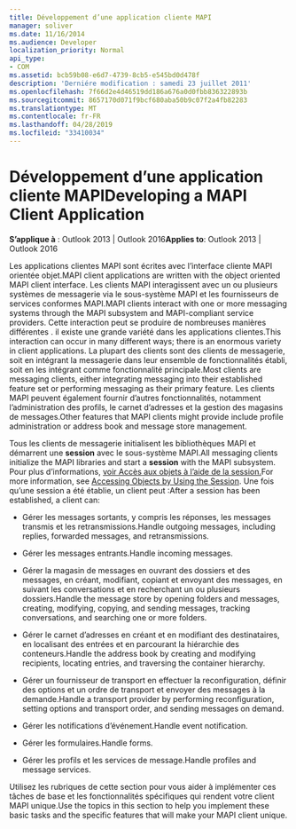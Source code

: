 ```yaml
---
title: Développement d’une application cliente MAPI
manager: soliver
ms.date: 11/16/2014
ms.audience: Developer
localization_priority: Normal
api_type:
- COM
ms.assetid: bcb59b08-e6d7-4739-8cb5-e545bd0d478f
description: 'Derniére modification : samedi 23 juillet 2011'
ms.openlocfilehash: 7f66d2e4d46519dd186a676a0d0fbb836322893b
ms.sourcegitcommit: 8657170d071f9bcf680aba50b9c07f2a4fb82283
ms.translationtype: MT
ms.contentlocale: fr-FR
ms.lasthandoff: 04/28/2019
ms.locfileid: "33410034"
---
```

# <a name="developing-a-mapi-client-application"></a><span data-ttu-id="e5ba5-103">Développement d’une application cliente MAPI</span><span class="sxs-lookup"><span data-stu-id="e5ba5-103">Developing a MAPI Client Application</span></span>

  
  
<span data-ttu-id="e5ba5-104">**S’applique à** : Outlook 2013 | Outlook 2016</span><span class="sxs-lookup"><span data-stu-id="e5ba5-104">**Applies to**: Outlook 2013 | Outlook 2016</span></span> 
  
<span data-ttu-id="e5ba5-105">Les applications clientes MAPI sont écrites avec l’interface cliente MAPI orientée objet.</span><span class="sxs-lookup"><span data-stu-id="e5ba5-105">MAPI client applications are written with the object oriented MAPI client interface.</span></span> <span data-ttu-id="e5ba5-106">Les clients MAPI interagissent avec un ou plusieurs systèmes de messagerie via le sous-système MAPI et les fournisseurs de services conformes MAPI.</span><span class="sxs-lookup"><span data-stu-id="e5ba5-106">MAPI clients interact with one or more messaging systems through the MAPI subsystem and MAPI-compliant service providers.</span></span> <span data-ttu-id="e5ba5-107">Cette interaction peut se produire de nombreuses manières différentes . il existe une grande variété dans les applications clientes.</span><span class="sxs-lookup"><span data-stu-id="e5ba5-107">This interaction can occur in many different ways; there is an enormous variety in client applications.</span></span> <span data-ttu-id="e5ba5-108">La plupart des clients sont des clients de messagerie, soit en intégrant la messagerie dans leur ensemble de fonctionnalités établi, soit en les intégrant comme fonctionnalité principale.</span><span class="sxs-lookup"><span data-stu-id="e5ba5-108">Most clients are messaging clients, either integrating messaging into their established feature set or performing messaging as their primary feature.</span></span> <span data-ttu-id="e5ba5-109">Les clients MAPI peuvent également fournir d’autres fonctionnalités, notamment l’administration des profils, le carnet d’adresses et la gestion des magasins de messages.</span><span class="sxs-lookup"><span data-stu-id="e5ba5-109">Other features that MAPI clients might provide include profile administration or address book and message store management.</span></span>
  
<span data-ttu-id="e5ba5-110">Tous les clients de messagerie initialisent les bibliothèques MAPI et démarrent une **session** avec le sous-système MAPI.</span><span class="sxs-lookup"><span data-stu-id="e5ba5-110">All messaging clients initialize the MAPI libraries and start a **session** with the MAPI subsystem.</span></span> <span data-ttu-id="e5ba5-111">Pour plus d’informations, [voir Accès aux objets à l’aide de la session.](accessing-objects-by-using-the-session.md)</span><span class="sxs-lookup"><span data-stu-id="e5ba5-111">For more information, see [Accessing Objects by Using the Session](accessing-objects-by-using-the-session.md).</span></span> <span data-ttu-id="e5ba5-112">Une fois qu’une session a été établie, un client peut :</span><span class="sxs-lookup"><span data-stu-id="e5ba5-112">After a session has been established, a client can:</span></span>
  
- <span data-ttu-id="e5ba5-113">Gérer les messages sortants, y compris les réponses, les messages transmis et les retransmissions.</span><span class="sxs-lookup"><span data-stu-id="e5ba5-113">Handle outgoing messages, including replies, forwarded messages, and retransmissions.</span></span>
    
- <span data-ttu-id="e5ba5-114">Gérer les messages entrants.</span><span class="sxs-lookup"><span data-stu-id="e5ba5-114">Handle incoming messages.</span></span>
    
- <span data-ttu-id="e5ba5-115">Gérer la magasin de messages en ouvrant des dossiers et des messages, en créant, modifiant, copiant et envoyant des messages, en suivant les conversations et en recherchant un ou plusieurs dossiers.</span><span class="sxs-lookup"><span data-stu-id="e5ba5-115">Handle the message store by opening folders and messages, creating, modifying, copying, and sending messages, tracking conversations, and searching one or more folders.</span></span>
    
- <span data-ttu-id="e5ba5-116">Gérer le carnet d’adresses en créant et en modifiant des destinataires, en localisant des entrées et en parcourant la hiérarchie des conteneurs.</span><span class="sxs-lookup"><span data-stu-id="e5ba5-116">Handle the address book by creating and modifying recipients, locating entries, and traversing the container hierarchy.</span></span>
    
- <span data-ttu-id="e5ba5-117">Gérer un fournisseur de transport en effectuer la reconfiguration, définir des options et un ordre de transport et envoyer des messages à la demande.</span><span class="sxs-lookup"><span data-stu-id="e5ba5-117">Handle a transport provider by performing reconfiguration, setting options and transport order, and sending messages on demand.</span></span>
    
- <span data-ttu-id="e5ba5-118">Gérer les notifications d’événement.</span><span class="sxs-lookup"><span data-stu-id="e5ba5-118">Handle event notification.</span></span>
    
- <span data-ttu-id="e5ba5-119">Gérer les formulaires.</span><span class="sxs-lookup"><span data-stu-id="e5ba5-119">Handle forms.</span></span>
    
- <span data-ttu-id="e5ba5-120">Gérer les profils et les services de message.</span><span class="sxs-lookup"><span data-stu-id="e5ba5-120">Handle profiles and message services.</span></span>
    
<span data-ttu-id="e5ba5-121">Utilisez les rubriques de cette section pour vous aider à implémenter ces tâches de base et les fonctionnalités spécifiques qui rendent votre client MAPI unique.</span><span class="sxs-lookup"><span data-stu-id="e5ba5-121">Use the topics in this section to help you implement these basic tasks and the specific features that will make your MAPI client unique.</span></span>
  

